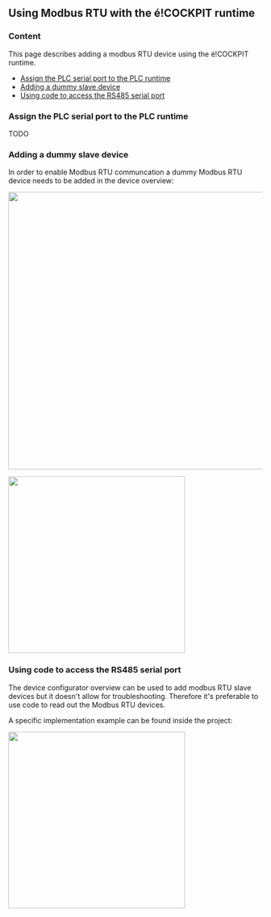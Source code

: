 ## Using Modbus RTU with the é!COCKPIT runtime

### __Content__
This page describes adding a modbus RTU device using the é!COCKPIT runtime.

- [Assign the PLC serial port to the PLC runtime](#Assign-the-PLC-serial-port-to-the-PLC-runtime)
- [Adding a dummy slave device](#Adding-a-slave-device)
- [Using code to access the RS485 serial port](#Using-code-to-access-the-RS485-serial-port)

### __Assign the PLC serial port to the PLC runtime__

TODO

### __Adding a dummy slave device__
In order to enable Modbus RTU communcation a dummy Modbus RTU device needs to be added in the device overview:

<img src="../_img/RS485_éCOCKPIT_DummyDevice_1.png" width="550"> <br /> 

<img src="../_img/RS485_éCOCKPIT_DummyDevice_2.png" width="350">

### __Using code to access the RS485 serial port__
The device configurator overview can be used to add modbus RTU slave devices but it doesn't allow for troubleshooting. Therefore it's preferable to use code to read out the Modbus RTU devices.

A specific implementation example can be found inside the project:

<img src="../_img/RS485_éCOCKPIT_Codebase_1.png" width="350">



